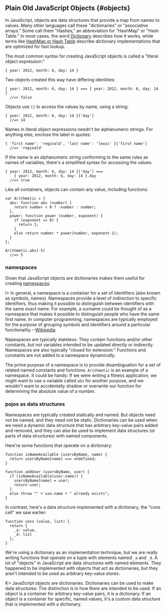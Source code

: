 ## Plain Old JavaScript Objects {#objects}

In JavaScript, objects are data structures that provide a map from names to values. Many other languages call these "dictionaries" or "associative arrays." Some call them "Hashes," an abbreviation for "HashMap"  or "Hash Table." In most cases, the word [Dictionary][aa] describes how it works, while terms like [HashMap or Hash Table][HashMap] describe dictionary implementations that are optimized for fast lookup.

[aa]: https://en.wikipedia.org/wiki/Dictionary_(data_structure)
[HashMap]: https://en.wikipedia.org/wiki/Hash_table

The most common syntax for creating JavaScript objects is called a "literal object expression:"

    { year: 2012, month: 6, day: 14 }

Two objects created this way have differing identities:

    { year: 2012, month: 6, day: 14 } === { year: 2012, month: 6, day: 14 }
      //=> false

Objects use `[]` to access the values by name, using a string:

    { year: 2012, month: 6, day: 14 }['day']
      //=> 14

Names in literal object expressions needn't be alphanumeric strings. For anything else, enclose the label in quotes:

    { 'first name': 'reginald', 'last name': 'lewis' }['first name']
      //=> 'reginald'

If the name is an alphanumeric string conforming to the same rules as names of variables, there's a simplified syntax for accessing the values:

    { year: 2012, month: 6, day: 14 }['day'] ===
        { year: 2012, month: 6, day: 14 }.day
      //=> true

Like all containers, objects can contain any value, including functions:

    var Arithmetic = {
      abs: function abs (number) {
        return number < 0 ? -number : number;
      },
      power: function power (number, exponent) {
        if (exponent <= 0) {
          return 1;
        }
        else return number * power(number, exponent-1);
      }
    };

    Arithmetic.abs(-5)
      //=> 5

### namespaces

Given that JavaScript objects are dictionaries makes them useful for creating [namespaces][namespace]:

I> In general, a namespace is a container for a set of identifiers (also known as symbols, names). Namespaces provide a level of indirection to specific identifiers, thus making it possible to distinguish between identifiers with the same exact name. For example, a surname could be thought of as a namespace that makes it possible to distinguish people who have the same first name. In computer programming, namespaces are typically employed for the purpose of grouping symbols and identifiers around a particular functionality.--[Wikipedia][namespace]

[namespace]: https://en.wikipedia.org/wiki/Namespace

Napespaces are typically stateless: They contain functions and/or other constants, but not variables intended to be updated directly or indirectly. Namespaces are also typically "closed for extension:" Functions and constants are not added to a namespace dynamically.

The prime purpose of a namespace is to provide disambiguation for a set of related named constants and functions. `Arithmetic` is an example of a namespace. It could be handy: If we were writing a fitness application, we might want to use a variable called `abs` for another purpose, and we wouldn't want to accidentally shadow or overwrite our function for determining the absolute value of a number.

### pojos as data structures

Namespaces are typically created statically and named. But objects need not be named, and they need not be static. Dictionaries can be used when we need a dynamic data structure that has arbitrary key-value pairs added and removed, and they can also be used to implement data structures (or parts of data structures) with named components.

Here're some functions that operate on a dictionary:

~~~~~~~~
function isNameAvailable (usersByName, name) {
  return usersByName[name] === undefined;
}

function addUser (usersByName, user) {
  if (isNameAvailable(user.name)) {
    usersByName[name] = user;
    return user;
  }
  else throw "" + use.name + " already exists";
}
~~~~~~~~

In contrast, here's a data structure implemented with a dictionary, the "cons cell" we saw earlier:

~~~~~~~~
function cons (value, list) {
  return {
    _a: value,
    _d: list
  };
}
~~~~~~~~

We're using a dictionary as an implementation technique, but we are really writing functions that operate on a tuple with elements named `_a` and `_d`. A lot of "objects" in JavaScript are data structures with named elements. They happened to be implemented with objects that act as dictionaries, but they aren't intended to be used as arbitrary key-value stores.

K> JavaScript objects are dictionaries. Dictionaries can be used to make data structures: The distinction is in how there are intended to be used. If an object is a container for arbitrary key-value pairs, it is a dictionary. If an object is a container for specific, named values, it's a custom data structure that is implemented with a dictionary.
